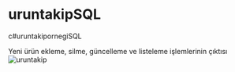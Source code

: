 # uruntakipSQL
c#uruntakipornegiSQL

Yeni ürün ekleme, silme, güncelleme ve listeleme işlemlerinin çıktısı
![uruntakip](https://user-images.githubusercontent.com/105325163/181960072-c174f7de-4f86-4edf-af2c-9855f115a79c.png)
